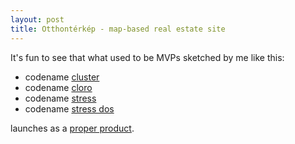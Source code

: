 ```yaml
---
layout: post
title: Otthontérkép - map-based real estate site
---
```

It's fun to see that what used to be MVPs sketched by me like this:

 * codename [cluster](/leaflet/leaflet/cluster.html)
 * codename [cloro](/leaflet/leaflet/cloro.html)
 * codename [stress](/leaflet/leaflet/stress.html)
 * codename [stress dos](/leaflet/leaflet/stress_2.html)
 
launches as a [proper product](http://otthonterkep.hu/).